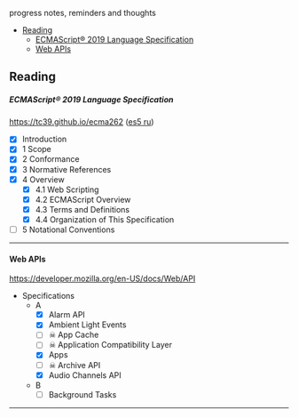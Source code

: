 
progress notes, reminders and thoughts
- [Reading](#reading)
  - [ECMAScript® 2019 Language Specification](#ecmascript-2019-language-specification)
  - [Web APIs](#web-apis)

## Reading
##### ECMAScript® 2019 Language Specification
https://tc39.github.io/ecma262 ([es5 ru](http://es5.javascript.ru))
- [x] Introduction
- [x] 1 Scope
- [x] 2 Conformance
- [x] 3 Normative References
- [x] 4 Overview
  - [x] 4.1 Web Scripting
  - [x] 4.2  ECMAScript Overview
  - [x] 4.3 Terms and Definitions
  - [x] 4.4 Organization of This Specification
- [ ] 5 Notational Conventions
___
#### Web APIs
https://developer.mozilla.org/en-US/docs/Web/API
- Specifications
  - A
    - [x] Alarm API
    - [x] Ambient Light Events
    - [ ] &#x2620; App Cache
    - [ ] &#x2620; Application Compatibility Layer
    - [x] Apps
    - [ ] &#x2620; Archive API
    - [x] Audio Channels API
  - B
    - [ ] Background Tasks
___
